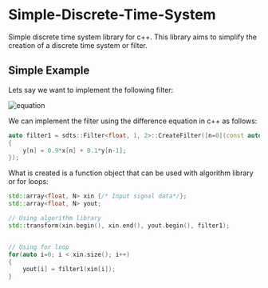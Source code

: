 # Simple-Discrete-Time-System #

Simple discrete time system library for c++. This library aims to simplify the creation of a discrete time system or filter.

## Simple Example ##
Lets say we want to implement the following filter:

![equation](https://latex.codecogs.com/png.image?\inline&space;\dpi{110}\bg{white}y[n]=0.9\times&space;x[n]&plus;0.1\times&space;y[n-1])

We can implement the filter using the difference equation in c++ as follows:

```c++
auto filter1 = sdts::Filter<float, 1, 2>::CreateFilter([n=0](const auto& x, auto& y)
{
    y[n] = 0.9*x[n] + 0.1*y[n-1];
});
```

What is created is a function object that can be used with algorithm library or for loops:

```c++
std::array<float, N> xin {/* Input signal data*/};
std::array<float, N> yout;

// Using algorithm library
std::transform(xin.begin(), xin.end(), yout.begin(), filter1);


// Using for loop
for(auto i=0; i < xin.size(); i++)
{
    yout[i] = filter1(xin[i]);
}
```

